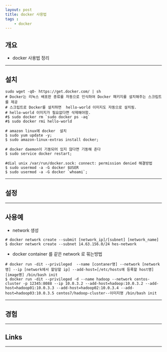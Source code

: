 ```yaml
---
layout: post
title: docker 사용법
tags :
    - docker
---
```


## 개요
* docker 사용법 정리

---
## 설치

```shell
sudo wget -qO- https://get.docker.com/ | sh 
# Docker는 리눅스 배포판 종류를 자동으로 인식하여 Docker 패키지를 설치해주는 스크립트를 제공
# 스크립트로 Docker를 설치하면  hello-world 이미지도 자동으로 설치됨.
# hello-world 이미지가 필요없다면 삭제해야함.
#$ sudo docker rm `sudo docker ps -aq`
#$ sudo docker rmi hello-world 

# amazon linux에 docker  설치
$ sudo yum update -y;
$ sudo amazon-linux-extras install docker;

# docker daemon이 기동되어 있지 않다면 기동해 준다
$ sudo service docker restart;

```

```shell
#dial unix /var/run/docker.sock: connect: permission denied 해결방법
$ sudo usermod -a -G docker $USER
$ sudo usermod -a -G docker `whoami`;

```

---

## 설정

---

## 사용예
* network 생성

```shell
# docker network create --submit [network_ip]/[subnet] [network_name]
$ docker network create --subnet 14.63.156.0/24 hes-network 
```

* docker container 를 같은 network 로 묶는방법

```shell
# docker run -dit --privileged  --name [contaner명] --network [network명] --ip [network에서 할당할 ip] --add-host=[/etc/hosts에 등록할 host명] [image명] /bin/bash init
$ docker run -dit --privileged -d --name hadoop --network centos-cluster -p 12345:8088 --ip 10.0.3.2 --add-host=hadoop:10.0.3.2 --add-host=hadoop01:10.0.3.3 --add-host=hadoop02:10.0.3.4 --add-host=hadoop03:10.0.3.5 centos7/hadoop-cluster--이미지명 /bin/bash init
```


---

## 경험

---

## Links

---












